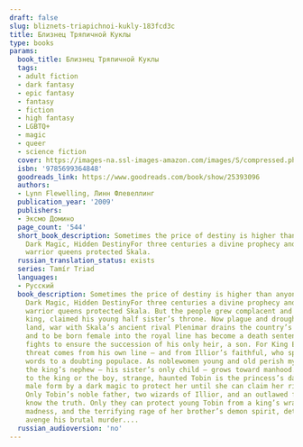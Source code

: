 ```yaml
---
draft: false
slug: bliznets-triapichnoi-kukly-183fcd3c
title: Близнец Тряпичной Куклы
type: books
params:
  book_title: Близнец Тряпичной Куклы
  tags:
  - adult fiction
  - dark fantasy
  - epic fantasy
  - fantasy
  - fiction
  - high fantasy
  - LGBTQ+
  - magic
  - queer
  - science fiction
  cover: https://images-na.ssl-images-amazon.com/images/S/compressed.photo.goodreads.com/books/1429512994i/25393096.jpg
  isbn: '9785699364848'
  goodreads_link: https://www.goodreads.com/book/show/25393096
  authors:
  - Lynn Flewelling, Линн Флевеллинг
  publication_year: '2009'
  publishers:
  - Эксмо Домино
  page_count: '544'
  short_book_description: Sometimes the price of destiny is higher than anyone imagined....
    Dark Magic, Hidden DestinyFor three centuries a divine prophecy and a line of
    warrior queens protected Skala.
  russian_translation_status: exists
  series: Tamír Triad
  languages:
  - Русский
  book_description: Sometimes the price of destiny is higher than anyone imagined....
    Dark Magic, Hidden DestinyFor three centuries a divine prophecy and a line of
    warrior queens protected Skala. But the people grew complacent and Erius, a usurper
    king, claimed his young half sister’s throne. Now plague and drought stalk the
    land, war with Skala’s ancient rival Plenimar drains the country’s lifeblood,
    and to be born female into the royal line has become a death sentence as the king
    fights to ensure the succession of his only heir, a son. For King Erius the greatest
    threat comes from his own line — and from Illior’s faithful, who spread the Oracle’s
    words to a doubting populace. As noblewomen young and old perish mysteriously,
    the king’s nephew — his sister’s only child — grows toward manhood. But unbeknownst
    to the king or the boy, strange, haunted Tobin is the princess’s daughter, given
    male form by a dark magic to protect her until she can claim her rightful destiny.
    Only Tobin’s noble father, two wizards of Illior, and an outlawed forest witch
    know the truth. Only they can protect young Tobin from a king’s wrath, a mother’s
    madness, and the terrifying rage of her brother’s demon spirit, determined to
    avenge his brutal murder....
  russian_audioversion: 'no'
---
```

